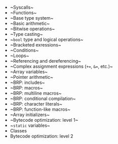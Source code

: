 - ~Syscalls~
- ~Functions~
- ~Base type system~
- ~Basic arithmetic~
- ~Bitwise operations~
- ~Type casting~
- ~`bool` type and logical operations~
- ~Bracketed exressions~
- ~Conditions~
- ~Loops~
- ~Referencing and dereferencing~
- ~Complex assignment expressions (`+=`, `&=`, etc.)~
- ~Array variables~
- ~Pointer arithmetic~
- ~BRP: includes~
- ~BRP: macros~
- ~BRP: multiline macros~
- ~BRP: conditional compilation~
- ~BRP: character literals~
- ~BRP: function-like macros~
- ~Array initializers~
- ~Bytecode optimization: level 1~
- ~`static` variables~
- Classes
- Bytecode optimization: level 2
